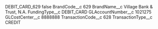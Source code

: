 <?xml version="1.0" encoding="UTF-8"?>
<CustomMetadata xmlns="http://soap.sforce.com/2006/04/metadata" xmlns:xsi="http://www.w3.org/2001/XMLSchema-instance" xmlns:xsd="http://www.w3.org/2001/XMLSchema">
    <label>DEBIT_CARD_629</label>
    <protected>false</protected>
    <values>
        <field>BrandCode__c</field>
        <value xsi:type="xsd:string">629</value>
    </values>
    <values>
        <field>BrandName__c</field>
        <value xsi:type="xsd:string">Village Bank &amp; Trust, N.A.</value>
    </values>
    <values>
        <field>FundingType__c</field>
        <value xsi:type="xsd:string">DEBIT_CARD</value>
    </values>
    <values>
        <field>GLAccountNumber__c</field>
        <value xsi:type="xsd:string">1021275</value>
    </values>
    <values>
        <field>GLCostCenter__c</field>
        <value xsi:type="xsd:string">8888888</value>
    </values>
    <values>
        <field>TransactionCode__c</field>
        <value xsi:type="xsd:string">628</value>
    </values>
    <values>
        <field>TransactionType__c</field>
        <value xsi:type="xsd:string">CREDIT</value>
    </values>
</CustomMetadata>
